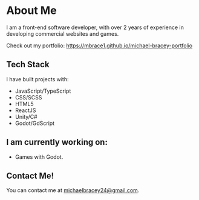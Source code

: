 # About Me
I am a front-end software developer, with over 2 years of experience in developing commercial websites and games.

Check out my portfolio: <https://mbrace1.github.io/michael-bracey-portfolio>

## Tech Stack
I have built projects with:

* JavaScript/TypeScript
* CSS/SCSS
* HTML5
* ReactJS
* Unity/C#
* Godot/GdScript

## I am currently working on:

* Games with Godot.

## Contact Me!

You can contact me at michaelbracey24@gmail.com.
